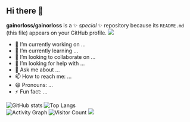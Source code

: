 ## Hi there 👋


**gainorloss/gainorloss** is a ✨ _special_ ✨ repository because its `README.md` (this file) appears on your GitHub profile.
<img src="https://readme-typing-svg.herokuapp.com/?lines=Here_are_some_ideas_get_u_started&center=true" />
- 🔭 I’m currently working on ...
- 🌱 I’m currently learning ...
- 👯 I’m looking to collaborate on ...
- 🤔 I’m looking for help with ...
- 💬 Ask me about ...
- 📫 How to reach me: ...
- 😄 Pronouns: ...
- ⚡ Fun fact: ...

![GitHub stats](https://github-readme-stats.vercel.app/api?username=gainorloss&show_icons=true&theme=radical)
![Top Langs](https://github-readme-stats.vercel.app/api/top-langs/?username=gainorloss&layout=compact)	
![Activity Graph](https://github-readme-activity-graph.vercel.app/graph?username=gainorloss)
![Visitor Count](https://visitor-badge.laobi.icu/badge?page_id=gainorloss)
<img src="https://img.shields.io/badge/JavaScript-F7DF1E?logo=javascript&logoColor=black" />

